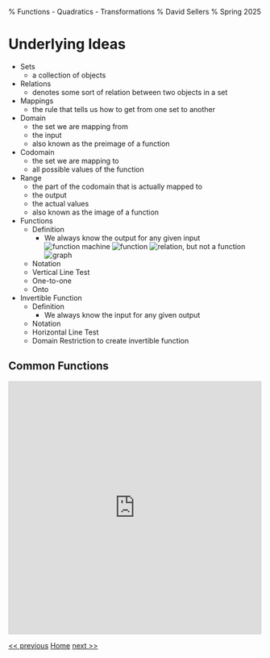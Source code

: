 % Functions - Quadratics - Transformations
% David Sellers
% Spring 2025

# Underlying Ideas

- Sets
  - a collection of objects
- Relations
  - denotes some sort of relation between two objects in a set
- Mappings
  - the rule that tells us how to get from one set to another
- Domain
  - the set we are mapping from
  - the input
  - also known as the preimage of a function
- Codomain
  - the set we are mapping to
  - all possible values of the function
- Range
  - the part of the codomain that is actually mapped to
  - the output
  - the actual values
  - also known as the image of a function
- Functions
  - Definition
    - We always know the output for any given input
      ![function machine](https://upload.wikimedia.org/wikipedia/commons/3/3b/Function_machine2.svg)
      ![function](https://upload.wikimedia.org/wikipedia/commons/8/83/Injection_keine_Injektion_2a.svg)
      ![relation, but not a function](https://upload.wikimedia.org/wikipedia/commons/b/bd/Injection_keine_Injektion_1.svg)
      ![graph](https://upload.wikimedia.org/wikipedia/commons/9/95/Example_Function.png)
  - Notation
  - Vertical Line Test
  - One-to-one
  - Onto
- Invertible Function
  - Definition
    - We always know the input for any given output
  - Notation
  - Horizontal Line Test
  - Domain Restriction to create invertible function

## Common Functions

<div>
<iframe src="https://www.desmos.com/calculator/rdiggmnquc?embed" width="500" height="500" style="border: 1px solid #ccc" frameborder=0></iframe>
</div>

[<< previous]() [Home](../index.html) [next >>](./day2.html)
